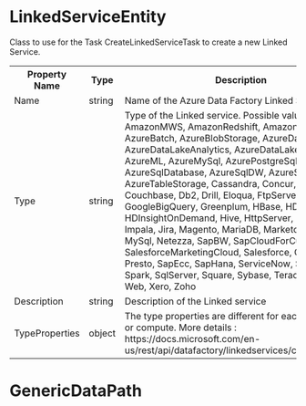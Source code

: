 # LinkedServiceEntity

Class to use for the Task CreateLinkedServiceTask to create a new Linked Service.

<table>
 <tr>
  <th>Property Name</th>
  <th>Type</th>
  <th>Description</th>
 </tr>
 <tr>
  <td>Name</td>
  <td>string</td>
  <td>Name of the Azure Data Factory Linked Service</td>
 </tr>
 <tr>
  <td>Type</td>
  <td>string</td>
  <td>Type of the Linked service. Possible values : AmazonMWS, AmazonRedshift, AmazonS3, AzureBatch, AzureBlobStorage, AzureDatabricks, AzureDataLakeAnalytics, AzureDataLakeStore, AzureML, AzureMySql, AzurePostgreSql, AzureSqlDatabase, AzureSqlDW, AzureStorage, AzureTableStorage, Cassandra, Concur, CosmosDb, Couchbase, Db2, Drill, Eloqua, FtpServer, FileServer, GoogleBigQuery, Greenplum, HBase, HDInsight, HDInsightOnDemand, Hive, HttpServer, Hubspot, Impala, Jira, Magento, MariaDB, Marketo, MongoDb, MySql, Netezza, SapBW, SapCloudForCustomer, SalesforceMarketingCloud, Salesforce, QuickBooks, Presto, SapEcc, SapHana, ServiceNow, Sftp, Shopify, Spark, SqlServer, Square, Sybase, Teradata, Vertica, Web, Xero, Zoho</td>
 </tr>
 <tr>
  <td>Description</td>
  <td>string</td>
  <td>Description of the Linked service</td>
 </tr>
 <tr>
  <td>TypeProperties</td>
  <td>object</td>
  <td>The type properties are different for each data store or compute. More details : https://docs.microsoft.com/en-us/rest/api/datafactory/linkedservices/createorupdate</td>
 </tr>
</table>


# GenericDataPath
